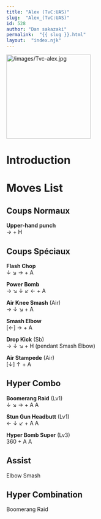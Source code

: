 ```yaml
---
title: "Alex (TvC:UAS)"
slug:  "Alex_(TvC:UAS)"
id: 528
author: "Dan sakazaki"
permalink:  "{{ slug }}.html"
layout:  "index.njk"
---
```


<img src="/images/Tvc-alex.jpg" title="/images/Tvc-alex.jpg" width="220"
alt="/images/Tvc-alex.jpg" />  

# Introduction

# Moves List

## Coups Normaux

**Upper-hand punch**  
→ + H

## Coups Spéciaux

**Flash Chop**  
↓ ↘ → + A

**Power Bomb**  
→ ↘ ↓ ↙ ← + A

**Air Knee Smash** (Air)  
→ ↓ ↘ + A

**Smash Elbow**  
\[←\] → + A

**Drop Kick** (Sb)  
→ ↓ ↘ + H (pendant Smash Elbow)

**Air Stampede** (Air)  
\[↓\] ↑ + A

## Hyper Combo

**Boomerang Raid** (Lv1)  
↓ ↘ → + A A

**Stun Gun Headbutt** (Lv1)  
← ↓ ↙ + A A

**Hyper Bomb Super** (Lv3)  
360 + A A

## Assist

Elbow Smash

## Hyper Combination

Boomerang Raid
